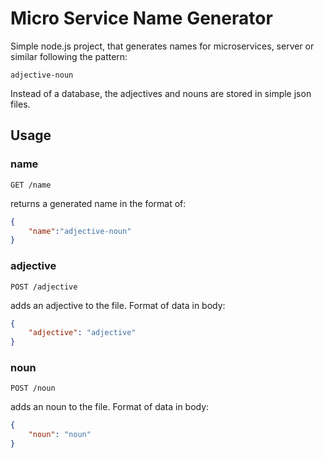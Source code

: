 # Micro Service Name Generator

Simple node.js project, that generates names for microservices, server or similar following the pattern:

```
adjective-noun
```

Instead of a database, the adjectives and nouns are stored in simple json files.

## Usage

### name

```http
GET /name
```

returns a generated name in the format of:

```json
{
    "name":"adjective-noun"
}
```

### adjective

```http
POST /adjective
```

adds an adjective to the file.
Format of data in body:

```json
{
    "adjective": "adjective"
}
```

### noun

```http
POST /noun
```

adds an noun to the file.
Format of data in body:

```json
{
    "noun": "noun"
}
```
